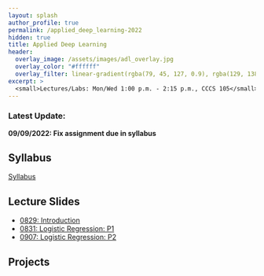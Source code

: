 ```yaml
---
layout: splash
author_profile: true
permalink: /applied_deep_learning-2022
hidden: true
title: Applied Deep Learning
header:
  overlay_image: /assets/images/adl_overlay.jpg
  overlay_color: "#ffffff"
  overlay_filter: linear-gradient(rgba(79, 45, 127, 0.9), rgba(129, 138, 143, 0.5))
excerpt: >
  <small>Lectures/Labs: Mon/Wed 1:00 p.m. - 2:15 p.m., CCCS 105</small>
---
```

### Latest Update: 
**09/09/2022: Fix assignment due in syllabus**

## Syllabus
[Syllabus](/_docs/applied_deep_learning-2022/engr4350-syllabus.pdf)

## Lecture Slides
- [0829: Introduction](/_docs/applied_deep_learning-2022/0829/intro.pdf)
- [0831: Logistic Regression: P1](/_docs/applied_deep_learning-2022/0831/logistic_regression_p1.pdf)
- [0907: Logistic Regression: P2](/_docs/applied_deep_learning-2022/0907/lr_p2.pdf)

## Projects
